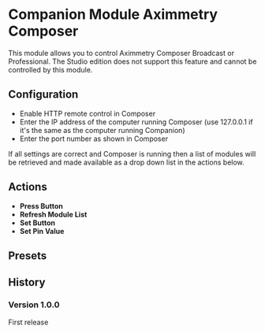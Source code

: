 # Companion Module Aximmetry Composer

This module allows you to control Aximmetry Composer Broadcast or Professional. The Studio edition does not support this feature and cannot be controlled by this module.

## Configuration

- Enable HTTP remote control in Composer
- Enter the IP address of the computer running Composer (use 127.0.0.1 if it's the same as the computer running Companion)
- Enter the port number as shown in Composer

If all settings are correct and Composer is running then a list of modules will be retrieved and made available as a drop down list in the actions below.

## Actions

- **Press Button**
- **Refresh Module List**
- **Set Button**
- **Set Pin Value**

## Presets

## History

### Version 1.0.0
First release
